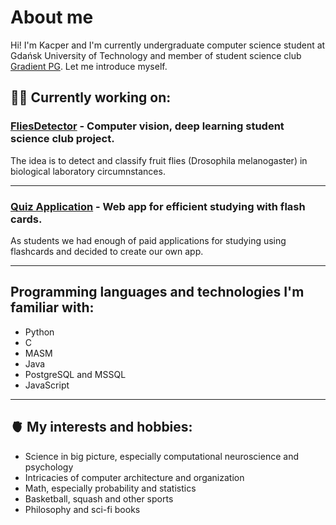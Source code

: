 # About me
Hi! I'm Kacper and I'm currently undergraduate computer science student at Gdańsk University of Technology and member of student science club [Gradient PG](https://gradient.eti.pg.gda.pl/). Let me introduce myself.

## 👷‍♂️ Currently working on:
### [FliesDetector](https://github.com/Gradient-PG/FliesDetector) - **Computer vision, deep learning** student science club project.
The idea is to detect and classify fruit flies (Drosophila melanogaster) in biological laboratory circumnstances.

---

### [Quiz Application](https://github.com/jkalinowsky/quizapp) - **Web app** for efficient studying with flash cards.
As students we had enough of paid applications for studying using flashcards and decided to create our own app.

---

## Programming languages and technologies I'm familiar with:
- Python
- C
- MASM
- Java
- PostgreSQL and MSSQL
- JavaScript

---

## 🫀 My interests and hobbies:
- Science in big picture, especially computational neuroscience and psychology
- Intricacies of computer architecture and organization
- Math, especially probability and statistics
- Basketball, squash and other sports
- Philosophy and sci-fi books

